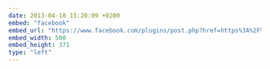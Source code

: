 ```yaml
---
date: 2013-04-10 15:20:09 +0200
embed: "facebook"
embed_url: "https://www.facebook.com/plugins/post.php?href=https%3A%2F%2Fwww.facebook.com%2Fphoto.php%3Ffbid%3D10152109291117524%26set%3Da.10150345935997524.424350.558382523%26type%3D3&width=500"
embed_width: 500
embed_height: 371
type: "left"
---
```

